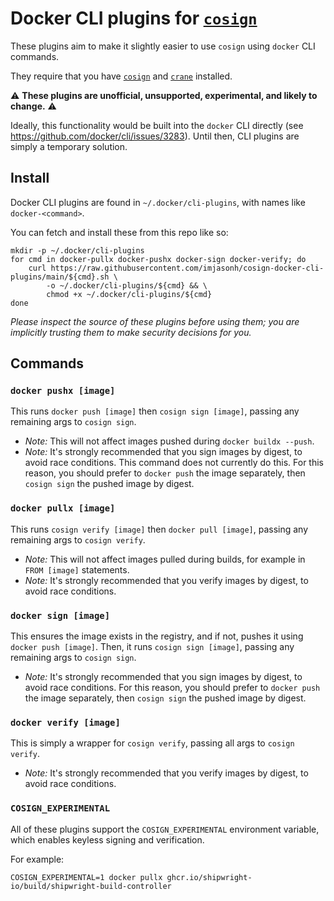 # Docker CLI plugins for [`cosign`](https://github.com/sigstore/cosign)

These plugins aim to make it slightly easier to use `cosign` using `docker` CLI commands.

They require that you have [`cosign`](https://docs.sigstore.dev/cosign/installation/) and [`crane`](https://github.com/google/go-containerregistry/tree/main/cmd/crane#installation) installed.

⚠️ **These plugins are unofficial, unsupported, experimental, and likely to change.** ⚠️

Ideally, this functionality would be built into the `docker` CLI directly (see https://github.com/docker/cli/issues/3283).
Until then, CLI plugins are simply a temporary solution.

## Install

Docker CLI plugins are found in `~/.docker/cli-plugins`, with names like `docker-<command>`.

You can fetch and install these from this repo like so:

```
mkdir -p ~/.docker/cli-plugins
for cmd in docker-pullx docker-pushx docker-sign docker-verify; do
    curl https://raw.githubusercontent.com/imjasonh/cosign-docker-cli-plugins/main/${cmd}.sh \
        -o ~/.docker/cli-plugins/${cmd} && \
        chmod +x ~/.docker/cli-plugins/${cmd}
done
```

_Please inspect the source of these plugins before using them; you are implicitly trusting them to make security decisions for you._

## Commands

### `docker pushx [image]`

This runs `docker push [image]` then `cosign sign [image]`, passing any remaining args to `cosign sign`.

- _Note:_ This will not affect images pushed during `docker buildx --push`.
- _Note:_ It's strongly recommended that you sign images by digest, to avoid race conditions.
  This command does not currently do this.
  For this reason, you should prefer to `docker push` the image separately, then `cosign sign` the pushed image by digest.

### `docker pullx [image]`

This runs `cosign verify [image]` then `docker pull [image]`, passing any remaining args to `cosign verify`.

- _Note:_ This will not affect images pulled during builds, for example in `FROM [image]` statements.
- _Note:_ It's strongly recommended that you verify images by digest, to avoid race conditions.

### `docker sign [image]`

This ensures the image exists in the registry, and if not, pushes it using `docker push [image]`.
Then, it runs `cosign sign [image]`, passing any remaining args to `cosign sign`.

- _Note:_ It's strongly recommended that you sign images by digest, to avoid race conditions.
  For this reason, you should prefer to `docker push` the image separately, then `cosign sign` the pushed image by digest.

### `docker verify [image]`

This is simply a wrapper for `cosign verify`, passing all args to `cosign verify`.

- _Note:_ It's strongly recommended that you verify images by digest, to avoid race conditions.

### `COSIGN_EXPERIMENTAL`

All of these plugins support the `COSIGN_EXPERIMENTAL` environment variable, which enables keyless signing and verification.

For example:

```
COSIGN_EXPERIMENTAL=1 docker pullx ghcr.io/shipwright-io/build/shipwright-build-controller
```
